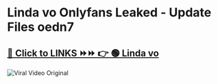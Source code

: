 
 # Linda vo Onlyfans Leaked - Update Files oedn7

## <h2><a href="https://clipsfans.com/Linda_vo&ref=git">🔗 Click to LINKS ⏩⏩ 👉 🟢 Linda vo </a></h2>

<a href="https://clipsfans.com/Linda_vo&ref=git" rel="nofollow" data-target="animated-image.originalLink"><img src="https://i.ibb.co.com/xMMVF88/686577567.gif" alt="Viral Video Original" style="max-width: 100%; display: inline-block;" data-target="animated-image.originalImage"></a>

